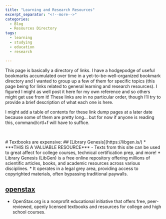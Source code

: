 ```yaml
---
title: "Learning and Research Resources"
excerpt_separator: "<!--more-->"
categories:
  - Blog
  - Resources Directory
tags:
  - learning
  - studying
  - education
  - research

---
```


This page is basically a directory of links.<!--more--> I have a hodgepodge of useful bookmarks accumulated over time in a yet-to-be-well-organized bookmark directory and I wanted to group up a few of them for specific topics (this page being for links related to general learning and research resources). I figured I might as well post it here for my own reference and so others might get use from it! These links are in no particular order, though I’ll try to provide a brief description of what each one is here.

I might add a table of contents for these link dump pages at a later date because some of them are pretty long... but for now if anyone is reading this, command/crtl+f will have to suffice.

<p>&nbsp;</p>
# Textbooks are expensive:
## [Library Genesis](https://libgen.is/)
* ***THIS IS A VALUABLE RESOURCE*** - Texts from this site can be used to great affect for college courses, technical certification prep, and more!
* Library Genesis (LibGen) is a free online repository offering millions of scientific articles, books, and academic resources across various disciplines.
* It operates in a legal grey area, providing access to copyrighted materials, often bypassing traditional paywalls.

## [openstax](https://openstax.org/)
* OpenStax.org is a nonprofit educational initiative that offers free, peer-reviewed, openly licensed textbooks and resources for college and high school courses.
